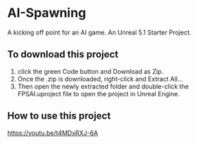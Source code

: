 # AI-Spawning
A kicking off point for an AI game. An Unreal 5.1 Starter Project.

## To download this project
1. click the green Code button and Download as Zip.
1. Once the .zip is downloaded, right-click and Extract All...
1. Then open the newly extracted folder and double-click the FPSAI.uproject file to open the project in Unreal Engine.

## How to use this project
https://youtu.be/t4MDxRXJ-6A

